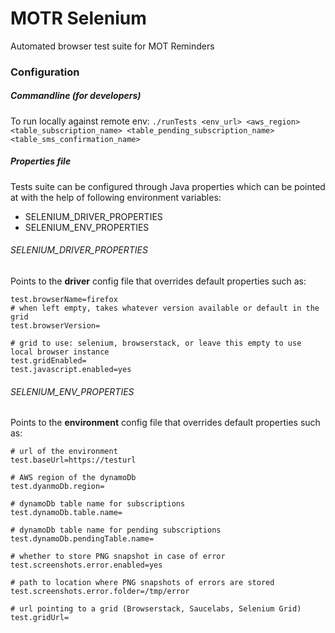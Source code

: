 # MOTR Selenium

Automated browser test suite for MOT Reminders

### Configuration

##### Commandline (for developers)
To run locally against remote env:
```./runTests <env_url> <aws_region> <table_subscription_name> <table_pending_subscription_name> <table_sms_confirmation_name>```

##### Properties file
Tests suite can be configured through Java properties which can be pointed at with the help of following environment variables:
* SELENIUM_DRIVER_PROPERTIES
* SELENIUM_ENV_PROPERTIES

###### SELENIUM_DRIVER_PROPERTIES
Points to the **driver** config file that overrides default properties such as:
```
test.browserName=firefox
# when left empty, takes whatever version available or default in the grid 
test.browserVersion=

# grid to use: selenium, browserstack, or leave this empty to use local browser instance
test.gridEnabled=
test.javascript.enabled=yes
```
###### SELENIUM_ENV_PROPERTIES

Points to the **environment** config file that overrides default properties such as:
```
# url of the environment
test.baseUrl=https://testurl

# AWS region of the dynamoDb
test.dyanmoDb.region=

# dynamoDb table name for subscriptions
test.dynamoDb.table.name=

# dynamoDb table name for pending subscriptions
test.dynamoDb.pendingTable.name=

# whether to store PNG snapshot in case of error
test.screenshots.error.enabled=yes

# path to location where PNG snapshots of errors are stored
test.screenshots.error.folder=/tmp/error

# url pointing to a grid (Browserstack, Saucelabs, Selenium Grid)
test.gridUrl=
```

